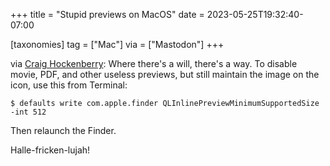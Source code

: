 +++
title = "Stupid previews on MacOS"
date = 2023-05-25T19:32:40-07:00

[taxonomies]
tag = ["Mac"]
via = ["Mastodon"]
+++

via [Craig Hockenberry](https://mastodon.social/@chockenberry/110386586751278042): Where there's a will, there's a way. To disable movie, PDF, and other useless previews, but still maintain the image on the icon, use this from Terminal:

<!-- more -->

```
$ defaults write com.apple.finder QLInlinePreviewMinimumSupportedSize -int 512
```

Then relaunch the Finder.

Halle-fricken-lujah!
